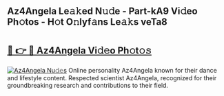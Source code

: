 ## Az4Angela Le𝚊𝚔ed N𝚞𝚍e - Part-kA9 Vi𝚍eo Ph𝚘tos - H𝚘t O𝚗lyf𝚊ns Le𝚊𝚔s veTa8

# <h2><a href="http://hf10ai.feru.top/?c=Az4Angela">🔗 👉 🔴 Az4Angela Vi𝚍𝚎o Ph𝚘t𝚘𝚜</a></h2>

[![Az4Angela Nu𝚍𝚎s](https://i.imgur.com/0TWrTi3.gif)](http://hf10ai.feru.top/?c=Az4Angela)
Online personality Az4Angela known for their dance and lifestyle content. Respected scientist Az4Angela, recognized for their groundbreaking research and contributions to their field. 
